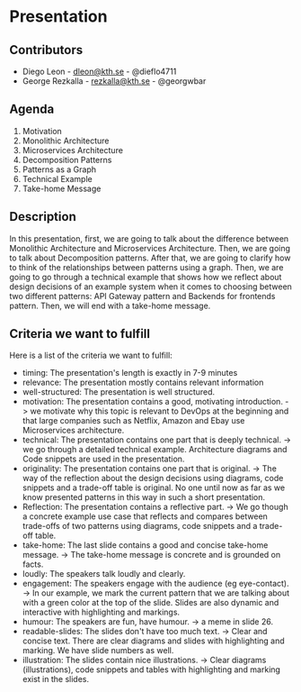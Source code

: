 # Presentation
## Contributors
* Diego Leon - dleon@kth.se - @dieflo4711
* George Rezkalla - rezkalla@kth.se - @georgwbar

## Agenda
1. Motivation
1. Monolithic Architecture
1. Microservices Architecture
1. Decomposition Patterns
1. Patterns as a Graph
1. Technical Example
1. Take-home Message

## Description
In this presentation, first, we are going to talk about the difference between
Monolithic Architecture and Microservices Architecture. Then, we are going
to talk about Decomposition patterns. After that, we are going to clarify how 
to think of the relationships between patterns using a graph. Then, we are going to go through
a technical example that shows how we reflect about design decisions of an example
system when it comes to choosing between two different patterns: API Gateway pattern
and Backends for frontends pattern. Then, we will end with a take-home message.

## Criteria we want to fulfill

Here is a list of the criteria we want to fulfill:

* timing: The presentation's length is exactly in 7-9 minutes
* relevance: The presentation mostly contains relevant information
* well-structured: The presentation is well structured.
* motivation: The presentation contains a good, motivating introduction. -> we motivate why this topic is relevant to DevOps
at the beginning and that large companies such as Netflix, Amazon and Ebay use Microservices architecture.
* technical: The presentation contains one part that is deeply technical. -> we go through a detailed technical example. Architecture diagrams and Code snippets are used in the presentation.
* originality: The presentation contains one part that is original. -> The way of the reflection about the design decisions using diagrams, code snippets and a trade-off table is original. No one until now as far as we know presented patterns in this way in such a short presentation.
* Reflection: The presentation contains a reflective part. -> We go though a concrete example use case that reflects and compares between trade-offs of two patterns using diagrams, code snippets and a trade-off table.
* take-home: The last slide contains a good and concise take-home message. -> The take-home message is concrete and is grounded on facts.
* loudly: The speakers talk loudly and clearly.
* engagement: The speakers engage with the audience (eg eye-contact). -> In our example, we mark the current pattern that we are talking about with a green color at the top of the slide. Slides are also dynamic and interactive with highlighting and markings.
* humour: The speakers are fun, have humour. -> a meme in slide 26.
* readable-slides: The slides don't have too much text. -> Clear and concise text. There are clear diagrams and slides with highlighting and marking. We have slide numbers as well.
* illustration: The slides contain nice illustrations. -> Clear diagrams (illustrations), code snippets and tables with highlighting and marking exist in the slides.
